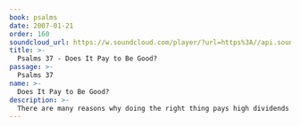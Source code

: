 ```yaml
---
book: psalms
date: 2007-01-21
order: 160
soundcloud_url: https://w.soundcloud.com/player/?url=https%3A//api.soundcloud.com/tracks/
title: >-
  Psalms 37 - Does It Pay to Be Good?
passage: >-
  Psalms 37
name: >-
  Does It Pay to Be Good?
description: >-
  There are many reasons why doing the right thing pays high dividends.
---
```


